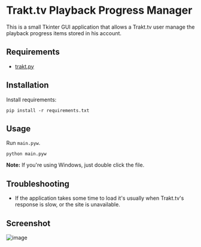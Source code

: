 Trakt.tv Playback Progress Manager
=======
This is a small Tkinter GUI application that allows a Trakt.tv user manage the playback progress items stored in his account.

Requirements
------
* [trakt.py](https://github.com/fuzeman/trakt.py)

Installation
-----
Install requirements:
```shell
pip install -r requirements.txt
```

Usage
-----
Run `main.pyw`.
```shell
python main.pyw
```
**Note:** If you're using Windows, just double click the file.

Troubleshooting
-----
* If the application takes some time to load it's usually when Trakt.tv's response is slow, or the site is unavailable.


Screenshot
-----
![image](https://cloud.githubusercontent.com/assets/10238474/22926771/be59930e-f2b6-11e6-9f4e-619aa5d1f235.png)

